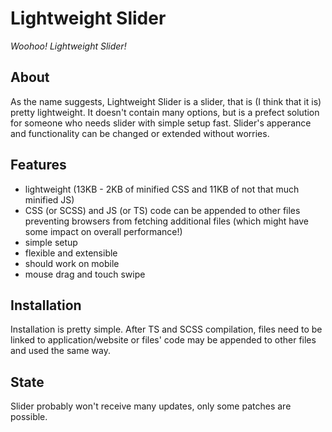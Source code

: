 # Lightweight Slider
*Woohoo! Lightweight Slider!*

## About
As the name suggests, Lightweight Slider is a slider, that is (I think that it is) pretty lightweight. It doesn't contain many options, but is a prefect solution for someone who needs slider with simple setup fast. Slider's apperance and functionality can be changed or extended without worries.

## Features

- lightweight (13KB - 2KB of minified CSS and 11KB of not that much minified JS)
- CSS (or SCSS) and JS (or TS) code can be appended to other files preventing browsers from fetching additional files (which might have some impact on overall performance!)
- simple setup
- flexible and extensible
- should work on mobile
- mouse drag and touch swipe

## Installation
Installation is pretty simple. After TS and SCSS compilation, files need to be linked to application/website or files' code may be appended to other files and used the same way.

## State
Slider probably won't receive many updates, only some patches are possible.